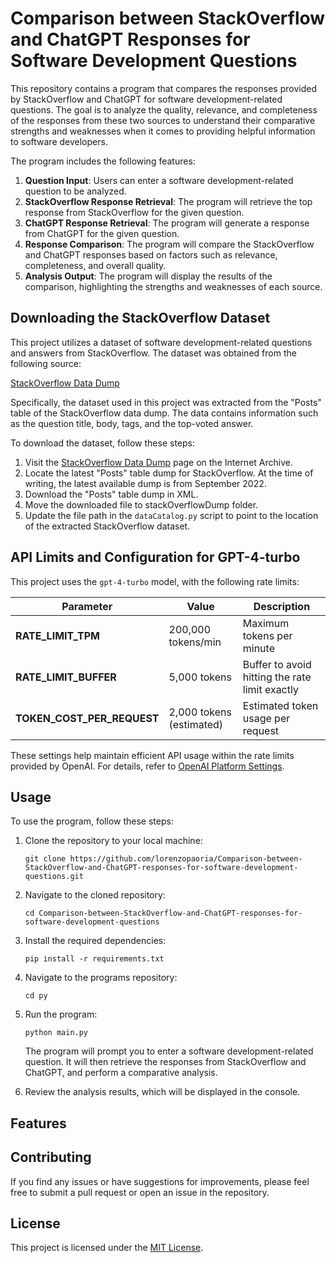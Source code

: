 # Comparison between StackOverflow and ChatGPT Responses for Software Development Questions

This repository contains a program that compares the responses provided by StackOverflow and ChatGPT for software development-related questions. The goal is to analyze the quality, relevance, and completeness of the responses from these two sources to understand their comparative strengths and weaknesses when it comes to providing helpful information to software developers.

The program includes the following features:

1. **Question Input**: Users can enter a software development-related question to be analyzed.
2. **StackOverflow Response Retrieval**: The program will retrieve the top response from StackOverflow for the given question.
3. **ChatGPT Response Retrieval**: The program will generate a response from ChatGPT for the given question.
4. **Response Comparison**: The program will compare the StackOverflow and ChatGPT responses based on factors such as relevance, completeness, and overall quality.
5. **Analysis Output**: The program will display the results of the comparison, highlighting the strengths and weaknesses of each source.

## Downloading the StackOverflow Dataset

This project utilizes a dataset of software development-related questions and answers from StackOverflow. The dataset was obtained from the following source:

[StackOverflow Data Dump](https://archive.org/details/stackexchange)

Specifically, the dataset used in this project was extracted from the "Posts" table of the StackOverflow data dump. The data contains information such as the question title, body, tags, and the top-voted answer.

To download the dataset, follow these steps:

1. Visit the [StackOverflow Data Dump](https://archive.org/details/stackexchange) page on the Internet Archive.
2. Locate the latest "Posts" table dump for StackOverflow. At the time of writing, the latest available dump is from September 2022.
3. Download the "Posts" table dump in XML.
4. Move the downloaded file to stackOverflowDump folder.
5. Update the file path in the `dataCatalog.py` script to point to the location of the extracted StackOverflow dataset.

## API Limits and Configuration for GPT-4-turbo

This project uses the `gpt-4-turbo` model, with the following rate limits:

| Parameter               | Value                     | Description                                      |
|-------------------------|---------------------------|--------------------------------------------------|
| **RATE_LIMIT_TPM**       | 200,000 tokens/min        | Maximum tokens per minute                        |
| **RATE_LIMIT_BUFFER**    | 5,000 tokens              | Buffer to avoid hitting the rate limit exactly   |
| **TOKEN_COST_PER_REQUEST** | 2,000 tokens (estimated) | Estimated token usage per request               |

These settings help maintain efficient API usage within the rate limits provided by OpenAI. For details, refer to [OpenAI Platform Settings](https://platform.openai.com/settings/organization/limits).

## Usage

To use the program, follow these steps:

1. Clone the repository to your local machine:

   ```
   git clone https://github.com/lorenzopaoria/Comparison-between-StackOverflow-and-ChatGPT-responses-for-software-development-questions.git
   ```

2. Navigate to the cloned repository:

   ```
   cd Comparison-between-StackOverflow-and-ChatGPT-responses-for-software-development-questions
   ```

3. Install the required dependencies:

   ```
   pip install -r requirements.txt
   ```

4. Navigate to the programs repository:

   ```
   cd py
   ```

5. Run the program:

   ```
   python main.py
   ```

   The program will prompt you to enter a software development-related question. It will then retrieve the responses from StackOverflow and ChatGPT, and perform a comparative analysis.

5. Review the analysis results, which will be displayed in the console.

## Features

## Contributing

If you find any issues or have suggestions for improvements, please feel free to submit a pull request or open an issue in the repository.

## License

This project is licensed under the [MIT License](LICENSE).
